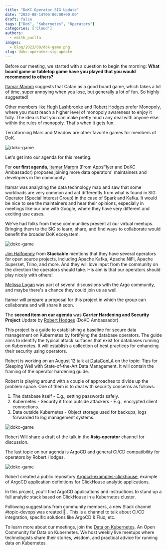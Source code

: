 ```yaml
---
title: "DoKC Operator SIG Update"
date: "2023-08-14T00:00:00+00:00"
draft: false
tags: ["DoK", "Kubernetes", "Operators"]
categories: ['Cloud']
authors:
  - edith_puclla
images:
  - blog/2023/08/dok-game.png
slug: dokc-operator-sig-update
---
```


Before our meeting, we started with a question to begin the morning: **What board game or tabletop game have you played that you would recommend to others?**

[Itamar Marom](https://www.linkedin.com/in/itamar-marom/) suggests that Catan as a good board game, which takes a lot of time, super annoying when you lose, but generally a lot of fun. So highly suggested!

Other members like [Hugh Lashbrooke](https://www.linkedin.com/in/hugh-lashbrooke/) and [Robert Hodges](https://www.linkedin.com/in/berkeleybob2105/) prefer Monopoly, where you must reach a higher level of monopoly awareness to enjoy it fully. The idea is that you can make pretty much any deal with anyone else within the rules of monopoly. That's when it gets fun.

Terraforming Mars and Meadow are other favorite games for members of DoK.

![dokc-game](blog/2023/08/dok-game.png)

Let's get into our agenda for this meeting.

For **our first agenda**, [Itamar Marom](https://www.linkedin.com/in/itamar-marom/) (From AppsFlyer and DoKC Ambassador) proposes joining more data operators' maintainers and developers in the community.

Itamar was analyzing the data technology map and saw that some workloads are very common and act differently from what is found in SIG Operator (Special Interest Group) in the case of Spark and Kafka. It would be nice to see the maintainers and hear their opinions, especially in meetings like our one with Google, where they have very different and exciting use cases.

We've had folks from these communities present at our virtual meetups. Bringing them to the SIG to learn, share, and find ways to collaborate would benefit the broader DoK ecosystem.

![dokc-game](blog/2023/08/kafka-spark.png)

[Jim Halfpenny](https://www.linkedin.com/in/jimhalfpenny/) from **Stackable** mentions that they have several operators for open source projects, including Apache Kafka, Apache NiFi, Apache Superset, Trino, and more. And they will love input from the community on the direction the operators should take. His aim is that our operators should play nicely with others!

[Melissa Logan](https://www.linkedin.com/in/mklogan/) was part of several discussions with the Argo community, and maybe there's a chance they could join us as well.

Itamar will prepare a proposal for this project in which the group can collaborate and will share it soon.

The **second item on our agenda** was **Carrier Hardening and Security Project** Update by [Robert Hodges](https://www.linkedin.com/in/berkeleybob2105/) (DoKC Ambassador).

This project is a guide to establishing a baseline for secure data management on Kubernetes by fortifying the database operators. The guide aims to identify the typical attack surfaces that exist for databases running on Kubernetes. It will establish a collection of best practices for enhancing their security using operators.

Robert is working on an August 12 talk at [DataConLA](https://www.dataconla.com/) on the topic: Tips for Sleeping Well with State-of-the-Art Data Management. It will contain the framing of the operator hardening guide.

Robert is playing around with a couple of approaches to divide up the problem space. One of them is to deal with security concerns as follows:

1. The database itself - E.g., setting passwords safely.
2. Kubernetes - Security it from outside attackers - E.g., encrypted client connections.
3. Data outside Kubernetes - Object storage used for backups, logs forwarded to log management systems.

![dokc-game](blog/2023/08/dataconla.png)

Robert Will share a draft of the talk in the **#sig-operator** channel for discussion.

The last topic on our agenda is ArgoCD and general CI/CD compatibility for operators by Robert Hodges.

![dokc-game](blog/2023/08/argo.png)

Robert created a public repository [Argocd-examples-clickhouse](https://github.com/Altinity/argocd-examples-clickhouse), example of ArgoCD application definitions for ClickHouse analytic applications.

In this project, you'll find ArgoCD applications and instructions to stand up a full analytic stack based on ClickHouse in a Kubernetes cluster.

Following suggestions from community members, a new Slack channel #topic-devops was created 🎉 .
This is a channel to talk about CI/CD integration, specific solutions like ArgoCD & Flux, etc.

To learn more about our meetings, join the [Data on Kubernetes](https://dok.community/). An Open Community for Data on Kubernetes. We host weekly live meetups where technologists share their stories, wisdom, and practical advice for running data on Kubernetes.
